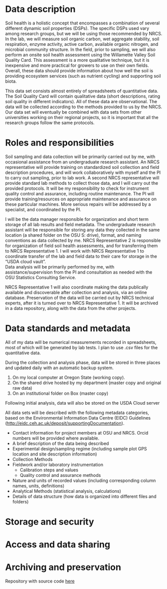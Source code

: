 # Data description
Soil health is a holistic concept that encompasses a combination of several different dynamic soil properties (DSPs). The specific DSPs used vary among research groups, but we will be using those recommended by NRCS. In the lab, we will measure soil organic carbon, wet aggregate stability, soil respiration, enzyme activity, active carbon, available organic nitrogen, and microbial community structure. In the field, prior to sampling, we will also perform an onsite soil health assessment using the Willamette Valley Soil Quality Card. This assessment is a more qualitative technique, but it is inexpensive and more practical for growers to use on their own fields. Overall, these data should provide information about how well the soil is providing ecosystem services (such as nutrient cycling) and supporting soil biota. 

This data set consists almost entirely of spreadsheets of quantitative data. The Soil Quality Card will contain qualitative data (short descriptions, rating soil quality in different indicators). All of these data are observational. The data will be collected according to the methods provided to us by the NRCS. Our data set will eventually be combined with data sets from other universities working on their regional projects, so it is important that all the research groups follow the same protocols. 

# Roles and responsibilities

Soil sampling and data collection will be primarily carried out by me, with occasional assistance from an undergraduate research assistant. An NRCS representative will provide training on standardized soil collection and field description procedures, and will work collaboratively with myself and the PI to carry out sampling, prior to lab work. A second NRCS representative will provide standard lab methods to collect those data, and I will carry out the provided protocols. It will be my responsibility to check for instrument quality control and assurance, including routine maintenance. The PI will provide training/resources on appropriate maintenance and assurance on these particular machines. More serious repairs will be addressed by a specialist, and coordinated by the PI. 

I will be the data manager responsible for organization and short term storage of all lab results and field metadata. The undergraduate research assistant will be responsible for storing any data they collected in the same location (a shared folder on the OSU S: drive), format, and naming conventions as data collected by me. NRCS Representative 2 is responsible for organization of field soil health assessments, and for transferring them to NRCS Representative 1. I will work with NRCS Representative 1 to coordinate transfer of the lab and field data to their care for storage in the “USDA cloud vault”.  
Data analysis will be primarily performed by me, with assistance/supervision from the PI and consultation as needed with the OSU Statistics Consulting Service.

NRCS Representative 1 will also coordinate making the data publically available and discoverable after collection and analysis, via an online database. Preservation of the data will be carried out by NRCS technical experts, after it is turned over to NRCS Representative 1. It will be archived in a data repository, along with the data from the other projects.

# Data standards and metadata

All of my data will be numerical measurements recorded in spreadsheets, most of which will be generated by lab tests. I plan to use .csv files for the quantitative data.  

During the collection and analysis phase, data will be stored in three places and updated daily with an automatic backup system. 
1. On my local computer at Oregon State (working copy).  
2. On the shared drive hosted by my department (master copy and original raw data)  
3. On an institutional folder on Box (master copy) 

Following initial analysis, data will also be stored on the USDA Cloud server

All data sets will be described with the following metadata categories, based on the Environmental Information Data Centre (EIDC) Guidelines (http://eidc.ceh.ac.uk/deposit/supportingDocumentation). 

* Contact information for project members at OSU and NRCS. Orcid numbers will be provided where available. 
* A brief description of the data being described  
* Experimental design/sampling regime (including sample plot GPS location and site description information)  
* Collection Methods  
* Fieldwork and/or laboratory instrumentation  
   + Calibration steps and values  
   + Quality control and assurance methods  
* Nature and units of recorded values (including corresponding column names, units, definitions)  
* Analytical Methods (statistical analysis, calculations)  
* Details of data structure (how data is organized into different files and folders)  


# Storage and security


# Access and data sharing

# Archiving and preservation

Repository with source code [here](https://github.com/clarallebot/GRAD521_DMPtemplate)
